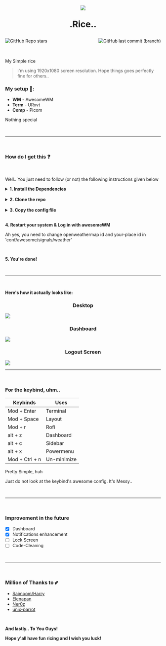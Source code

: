
<h1 align='center'>
  <img align='center' src='https://github.com/N3k0Ch4n/dotRice/blob/main/.github/hollow-knight-hornet.gif'>
  
  <br>
  
  .Rice..
</h1>

<img align='left' alt="GitHub Repo stars" src="https://img.shields.io/github/stars/N3k0Ch4n/dotRice?color=%23ffefd0&label=Stars&style=for-the-badge&labelColor=ffefd0">
<img align='right' alt="GitHub last commit (branch)" src="https://img.shields.io/github/last-commit/N3k0Ch4n/Another_dotfiles/main?color=%2388aeda&label=Last Update%3F&style=for-the-badge&labelColor=88aeda">

<br>

<br>

<br>

My Simple rice
> I'm using 1920x1080 screen resolution. Hope things goes perfectly fine for others..

### My setup 🧰:

- **WM**   - AwesomeWM
- **Term**  -  URxvt
- **Comp**  -  Picom

Nothing special

<br>

---

<br>

### How do I get this ❓

<br>

Well.. You just need to follow (or not) the following instructions given below

<details close>

<summary><b>1. Install the Dependencies</b></summary>
  
  - [awesome-git](https://aur.archlinux.org/packages/awesome-git)
  - [mpd-mpris](https://github.com/natsukagami/mpd-mpris)
  - [picom (pijulius fork)](https://github.com/pijulius/picom)
  - jq
  - inotify-tools
  - playerctl
  - brightnessctl
  - pulseaudio
  - network-manager
  - rxvt-unicode
  - mpd
  - ncmpcpp
  - redshift
  - bluez
  - bluez-utils

<br>

**Required Fonts**

- [Material Design Icons](https://materialdesignicons.com/)
- Icomoon
- Iosevka
- AzukifontBI

<br>

And some others I dont remember 💀
  
I Promise I'll list all of them when I get the time, okay?

<br>

For Arch linux (since I use them)

```sh
sudo pacman -S jq inotify-tools playerctl brightnessctl pulseaudio networkmanager rxvt-unicode mpd ncmpcpp \
alsa-utils alsa-plugins alsa-firmware mpc xclip base-devel pamixer redshift
```

</details>

<br>

<details close>

<summary><b>2. Clone the repo</b></summary>

```sh
git clone https://github.com/N3k0Ch4n/dotRice.git
cd dotRice/conf/
git submodule init
git submodule update
```

</details>

<br>

<details close>

<summary><b>3. Copy the config file</b></summary>

```sh
cp -rf cava awesome mpd ncmpcpp picom $HOME/.config/
cp -rf .Xresources .bashrc .vimrc .zshrc $HOME/
cd ..; cp -rf misc/fonts/* $HOME/.local/share/fonts/
fc-cache -v
systemctl enable mpd.service; systemctl start mpd.service
```

</details>

<br>

**4. Restart your system & Log in with awesomeWM**

Ah yes, you need to change openweathermap id and your-place id in 'conf/awesome/signals/weather'

<br>

**5. You're done!**

<br>

---

<br>

**Here's how it actually looks like:**

<h3 align='center'>Desktop</h3>

<img src="https://i.imgur.com/mgE86K9.png">

<br>

<h3 align='center'>Dashboard</h3>

<img src="https://i.imgur.com/wLQSWaD.png">

<br>

<h3 align='center'>Logout Screen</h3>

<img src="https://i.imgur.com/EMpOcgi.png">

<br>

---

<br>

### For the keybind, uhm..

| Keybinds    | Uses     |
| ----------- | -------- |
| Mod + Enter | Terminal |
| Mod + Space | Layout   |
| Mod + r     | Rofi      |
| alt + z     | Dashboard|
| alt + c     | Sidebar  |
| alt + x     | Powermenu|
| Mod + Ctrl + n | Un-minimize |

Pretty Simple, huh

Just do not look at the keybind's awesome config. It's Messy..

<br>

---

<br>

### Improvement in the future

- [x] Dashboard 
- [x] Notifications enhancement
- [ ] Lock Screen 
- [ ] Code-Cleaning

<br>

---

<br>

### Million of Thanks to 💕

- [Saimoom/Harry](https://github.com/saimoomedits/dotfiles)
- [Elenapan](https://github.com/elenapan/dotfiles)
- [Ner0z](https://github.com/ner0z/dotfiles)
- [unix-parrot](https://github.com/unix-parrot)

<br>

**And lastly.. To You Guys!**

**Hope y'all have fun ricing and I wish you luck!**
